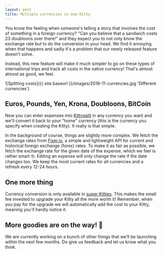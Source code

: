 ```yaml
---
layout: post
title: Multiple currencies in one Kitty
---
```


You know the feeling when someone's telling a story that involves the cost of something in a foreign currency? "Can you believe that a sandwich costs 23 doubloons over there!" and they expect you to not only know the exchange rate but to do the conversion in your head. We find it annoying when that happens and sadly it's a problem that our newly released feature doesn't solve.

Instead, this new feature will make it much simpler to go on these types of international trips and track all costs in the native currency! That's almost almost as good, we feel.

![Splitting costs]({{ site.baseurl }}/images/2018-11-currencies.jpg 'Different currencies')

## Euros, Pounds, Yen, Krona, Doubloons, BitCoin

Now you can enter expenses into [Kittysplit](https://kittysplit.com) in any currency you want and we'll convert it back to your "home" currency (this is the currency you specify when creating the Kitty). It really is that simple.

In the background of course, things are slightly more complex. We fetch the exchange rates from [Fixer.io](https://fixer.io/), a simple and lightweight API for current and historical foreign exchange (forex) rates. To make it as fair as possible, we fetch the exchange rate for the given date of the expense, which we feel is rather smart 🤓. Editing an expense will only change the rate if the date changes too. We keep the most current rates for all currencies and a refresh every 12-24 hours.

## One more thing

Currency conversion is only available in [super Kitties](/kittysplit-premium-features/). This makes the small fee invested to upgrade your Kitty all the more worth it! Remember, when you pay for the upgrade we will automatically add the cost to your Kitty, meaning you'll hardly notice it.


## More goodies are on the way! 🎁

We are currently working on a bunch of other things that we’ll be launching within the next few months. Do give us feedback and let us know what you think.
